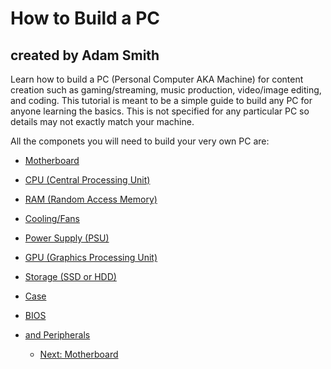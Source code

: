 # How to Build a PC
## created by Adam Smith
Learn how to build a PC (Personal Computer AKA Machine) for content creation such as gaming/streaming, music production, video/image editing, and coding. This tutorial is meant to be a simple guide to build any PC for anyone learning the basics. This is not specified for any particular PC so details may not exactly match your machine.

All the componets you will need to build your very own PC are:
* [Motherboard](Motherboard.md)
* [CPU (Central Processing Unit)](CPU.md)
* [RAM (Random Access Memory)](RAM.md)
* [Cooling/Fans](Cooling-Fans.md)
* [Power Supply (PSU)](PSU.md)
* [GPU (Graphics Processing Unit)](GPU-Graphics-Card.md)
* [Storage (SSD or HDD)](Storage.md)
* [Case](Case.md)
* [BIOS](BIOS.md)
* [and Peripherals](Peripherals.md)

  * [Next: Motherboard](Motherboard.md)
